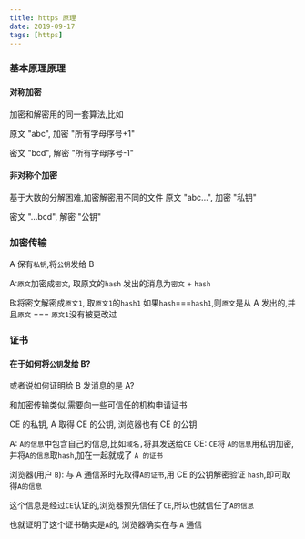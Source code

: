 ```yaml
---
title: https 原理
date: 2019-09-17
tags: [https]
---
```


### 基本原理原理

#### 对称加密

加密和解密用的同一套算法,比如

原文 "abc", 加密 "所有字母序号+1"

密文 "bcd", 解密 "所有字母序号-1"

#### 非对称个加密

基于大数的分解困难,加密解密用不同的文件
原文 "abc...", 加密 "私钥"

密文 "...bcd", 解密 "公钥"

### 加密传输

A 保有`私钥`,将`公钥`发给 B

A:`原文`加密成`密文`, 取原文的`hash`
发出的消息为`密文` + `hash`

B:将密文解密成`原文1`, 取`原文1`的`hash1`
如果`hash`===`hash1`,则`原文`是从 A 发出的,并且`原文` === `原文1`没有被更改过

### 证书

#### 在于如何将`公钥`发给 B?

或者说如何证明给 B 发消息的是 A?

和加密传输类似,需要向一些可信任的机构申请证书

CE 的私钥, A 取得 CE 的公钥, 浏览器也有 CE 的公钥

A: `A的信息`中包含自己的信息,比如`域名,`将其发送给`CE`
CE: `CE`将 `A的信息`用私钥加密,并将`A的信息`取`hash`,加在一起就成了 `A 的证书`

浏览器(用户 `B`): 与 A 通信系时先取得`A的证书`,用 CE 的公钥解密验证 `hash`,即可取得`A的信息`

这个信息是经过`CE`认证的,浏览器预先信任了`CE`,所以也就信任了`A的信息`

也就证明了这个证书确实是`A`的, 浏览器确实在与 `A` 通信
